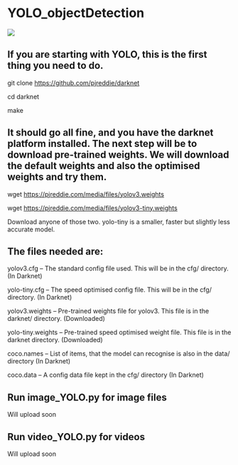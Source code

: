 # YOLO_objectDetection

![](implementation.gif)

## If you are starting with YOLO, this is the first thing you need to do.

git clone https://github.com/pjreddie/darknet

cd darknet

make

## It should go all fine, and you have the darknet platform installed. The next step will be to download pre-trained weights. We will download the default weights and also the optimised weights and try them.

wget https://pjreddie.com/media/files/yolov3.weights

wget https://pjreddie.com/media/files/yolov3-tiny.weights

Download anyone of those two. yolo-tiny is a smaller, faster but slightly less accurate model.

## The files needed are:

yolov3.cfg – The standard config file used. This will be in the cfg/ directory. (In Darknet)

yolo-tiny.cfg – The speed optimised config file. This will be in the cfg/ directory. (In Darknet)

yolov3.weights – Pre-trained weights file for yolov3. This file is in the darknet/ directory. (Downloaded)

yolo-tiny.weights – Pre-trained speed optimised weight file. This file is in the darknet directory. (Downloaded)

coco.names – List of items, that the model can recognise is also in the data/ directory (In Darknet)

coco.data – A config data file kept in the cfg/ directory (In Darknet)


## Run image_YOLO.py for image files
Will upload soon
## Run video_YOLO.py for videos
Will upload soon



